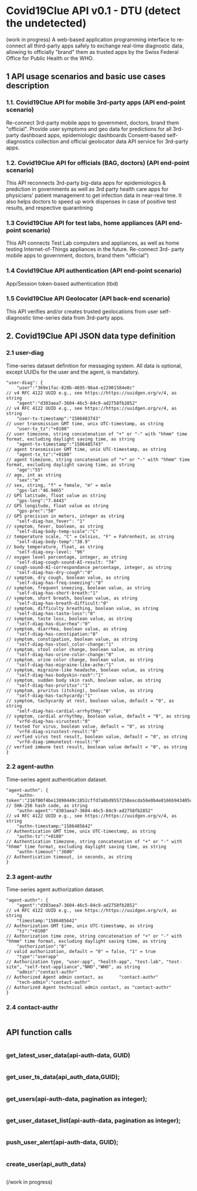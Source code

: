 # Covid19Clue API v0.1 - DTU (detect the undetected)

(work in progress)
A web-based application programming interface to re-connect all third-party apps safely to exchange real-time diagnostic ​
data, allowing to officially "brand" them as trusted apps by the Swiss Federal Office for Public Health or the WHO. ​

## 1 API usage scenarios and basic use cases description

### 1.1. Covid19Clue API for mobile 3rd-party apps (API end-point scenario)
Re-connect 3rd-party mobile apps to government, doctors, brand them "official".
Provide user symptoms and geo data for predictions for all 3rd-party dashboard apps, epidemiologic dashboards
Consent-based self-diagnostics collection and official geolocator data API service for 3rd-party apps.

### 1.2. Covid19Clue API for officials (BAG, doctors) (API end-point scenario)
This API reconnects 3rd-party big-data apps for epidemiologics & prediction in governments as well as 3rd party health care apps for physicians' patient management to get infection data in near-real time. It also helps doctors to speed up work dispenses in case of positive test results, and respective quarantining


### 1.3 Covid19Clue API for test labs, home appliances (API end-point scenario)

This API connects Test Lab computers and appliances, as well as home testing Internet-of-Things appliances in the future.
Re-connect 3rd- party mobile apps to government, doctors, brand them "official")

### 1.4 Covid19Clue API authentication (API end-point scenario) 

App/Session token-based authentication (tbd) 

### 1.5 Covid19Clue API Geolocator (API back-end scenario)

This API verifies and/or creates trusted geolocations from user self-diagnostic time-series data from 3rd-party apps.

## 2. Covid19Clue API JSON data type definition

### 2.1 user-diag

Time-series dataset definition for messaging system. All data is optional, except UUIDs for the user and the agent, is mandatory.  
```
"user-diag": {
    "user":"369e1fac-820b-4695-98a4-e22901584e0c"                      // v4 RFC 4122 UUID e.g., see https://https://uuidgen.org/v/4, as string
    "agent":"d303aea7-3604-46c5-84c9-ad2758fb2852"                     // v4 RFC 4122 UUID e.g., see https://https://uuidgen.org/v/4, as string
    "user-tx-timestamp":"1586483743"                                   // user transmission GMT time, unix UTC-timestamp, as string
    "user-tx_tz":"+0100"                                               // user timezone, string concatenation of "+" or "-" with "hhmm" time format, excluding daylight saving time, as string 
    "agent-tx-timestamp":"1586485743"                                  // agent transmission GMT time, unix UTC-timestamp, as string
    "agent-tx_tz":"+0100"                                              // agent timezone, string concatenation of "+" or "-" with "hhmm" time format, excluding daylight saving time, as string  
    "age":"55"                                                         // age, int as string
    "sex":"m"                                                          // sex, string, "f" = female, "m" = male 
    "gps-lat:"46.9465"                                                 // GPS latitude, float value as string
    "gps-long":"7.4443"                                                // GPS longitude, float value as string
    "gps-prec":"50"                                                    // GPS precision in meters, integer as string                  
    "self-diag-has_fever": "1"                                         // symptom, fever, boolean, as string
    "self-diag-body-temp-scale":"C"                                    // temperature scale, "C" = Celsius, "F" = Fahrenheit, as string
    "self-diag-body-temp":"38.9"                                       // body temperature, float, as string 
    "self-diag-oxy-level: "96"                                         // oxygen level percentage, integer, as string
    "self-diag-cough-sound-AI-result: "74"                             // cough-sound-AI-correspondance percentage, integer, as string
    "self-diag-has-dry-cough":"0"                                      // symptom, dry cough, boolean value, as string
    "self-diag-has-freq-sneezing":"0"                                  // symptom, frequent sneezing, boolean value, as string
    "self-diag-has-short-breath:"1"                                    // symptom, short breath, boolean value, as string 
    "self-diag-has-breath-difficult:"0"                                // symptom, difficulty breathing, boolean value, as string 
    "self-diag-has-taste-loss":"0"                                     // symptom, taste loss, boolean value, as string
    "self-diag-has-diarrhea":"0"                                       // symptom, diarrhea, boolean value, as string
    "self-diag-has-constipation:"0"                                    // symptom, constipation, boolean value, as string
    "self-diag-has-stool_color-change:"1"                              // symptom, stool color change, boolean value, as string
    "self-diag-has-urine-color-change:"0"                              // symptom, urine color change, boolean value, as string 
    "self-diag-has-migraine-like-ache:"1"                              // symptom, migraine-like headache, boolean value, as string 
    "self-diag-has-bodyskin-rash":"1"                                  // symptom, sudden body skin rash, boolean value, as string
    "self-diag-has-pruritus":"1"                                       // symptom, pruritus (itching), boolean value, as string
    "self-diag-has-tachycardy:"1"                                      // symptom, tachycardy at rest, boolean value, default = "0", as string
    "self-diag-has-cardial-arrhythmy:"0"                               // symptom, cardial arrhythmy, boolean value, default = "0", as string 
    "vrfd-diag-has-virustest:"0"                                       // tested for virus, boolean value, default = "0", as string 
    "vrfd-diag-virustest-result:"0"                                    // verfied virus test result, boolean value, default = "0", as string       
    "vrfd-diag-immunetest-result:"0"                                   // verfied immune test result, boolean value default = "0", as string       
}
```
### 2.2 agent-authn

Time-series agent authentication dataset.  
```
"agent-authn": {
    "authn-token":"216f00f4be13890449c1852cffd7a8bd9557258eacda56e0b4e8166b943405cc"   // SHA-256 hash code, as string                                                    
    "authn-agent":"d303aea7-3604-46c5-84c9-ad2758fb2852"                               // v4 RFC 4122 UUID e.g., see https://https://uuidgen.org/v/4, as string                                              
    "authn-timestamp:"1586485642"                                                      // Authentication GMT time, unix UTC-timestamp, as string 
    "authn-tz":"+0100"                                                                 // Authentication timezone, string concatenation of "+" or "-" with "hhmm" time format, excluding daylight saving time, as string 
    "authn-timeout":"3600"                                                             // Authentication timeout, in seconds, as string    
}
```
### 2.3 agent-authr

Time-series agent authorization dataset.  
```
"agent-authr": {
    "agent":"d303aea7-3604-46c5-84c9-ad2758fb2852"                               // v4 RFC 4122 UUID e.g., see https://https://uuidgen.org/v/4, as string
    "timestamp:"1586485642"                                                      // Authorization GMT time, unix UTC-timestamp, as string 
    "tz":"+0100"                                                                 // Authorization time zone, string concatenation of "+" or "-" with "hhmm" time format, excluding daylight saving time, as string 
    "authorization":"0"                                                          // valid authorization, default = "0" = false, "1" = true
    "type":"userapp"                                                             // Authorization type, "user-app", "health-app", "test-lab", "test-site", "self-test-appliance","NHO","WHO", as string
    "admin":"contact-authr"                                                      // Authorized Agent admin contact, as      "contact-authr"   
    "tech-admin":"contact-authr"                                                 // Authorized Agent technical admin contact, as "contact-authr"
}
```
### 2.4 contact-authr
```

``` 
## API function calls
```

```
### get_latest_user_data(api-auth-data, GUID)
```

```
### get_user_ts_data(api_auth_data,GUID);
```

```
### get_users(api-auth-data, pagination as integer);
```

```
### get_user_dataset_list(api-auth-data, pagination as integer);
```

```
### push_user_alert(api-auth-data, GUID);
```

```
### create_user(api_auth_data)
```

```
(/work in progress)
